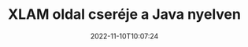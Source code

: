 ---
############################# Static ############################
layout: "auto-gen-merger"
date: 2022-11-10T10:07:24
draft: false
otherformats: odp ods odt one otp ott pdf pps ppsx ppt pptx rtf tex vdx vsdm vsdx

############################# Head ############################
head_title: "Cserélj és cserélj XLAM oldalt a Java nyelven"
head_description: "Cserélje ki és cserélje ki két oldal pozícióját egy XLAM fájlon belül a Java-ban a dokumentumok egyesítése API segítségével."

############################# Header ############################
title: "XLAM oldal cseréje a Java nyelven"
description: "Cserélje ki az XLAM oldalt néhány soros Java kóddal."
bg_image: "https://cms.admin.containerize.com/templates/aspose/App_Themes/V3/images/bg/header1.png"
bg_overlay: false
button:
    enable: true
    icon: "fas fa-arrow-down"
    label: "Ingyenes próbaverzió letöltése"
    link: "https://downloads.groupdocs.com/merger/java"

############################# SubMenu ############################
submenu:
    enable: true

    left:
        img_alt: "GroupDocs.Merger for Java"
        image: "https://cms.admin.containerize.com/templates/groupdocs/images/product-logos/90x90-noborder/groupdocs-merger-java.png"
        product: "GroupDocs.Merger"
        platform: "Java"

    middle:
        button:

            # button loop
            - link: "https://apireference.groupdocs.com/merger/java"
              text: "API-referencia"

            # button loop
            - link: "https://github.com/groupdocs-merger"
              text: "Kódpéldák"

            # button loop
            - link: "https://products.groupdocs.app/merger/family"
              text: "Élő demók"

            # button loop
            - link: "https://purchase.groupdocs.com/pricing/merger/java"
              text: "Árazás"

    right:
        link_download: "https://downloads.groupdocs.com/merger"
        link_learn: "https://docs.groupdocs.com/merger/java"
        link_buy: "https://purchase.groupdocs.com"

############################# About ############################
about:
    enable: true
    title: "A GroupDocs.Merger for Java API-ról"
    content: |
        A [GroupDocs.Merger for Java](/hu/merger/java/) egyszerű megoldást kínál számos dokumentumformátum biztonságos egyesítésére és felosztására, beleértve a PDF, Microsoft Office (Word, Excel, PowerPoint) , OneNote), OpenDocument, HTML, képek és sok más a Java alkalmazásokon belül. A kód néhány sorának hozzáadásával számos dokumentumműveletet hajthat végre, például mozgathatja, eltávolíthatja, elforgathatja, cserélheti, kivonhatja vagy módosíthatja az oldalak tájolását a dokumentumokon belül. A dokumentumok egyesítési API támogatja a dokumentumoldalak előnézetének képként történő megtekintését is a dokumentum szerkezetének, formázásának és tartalmának elemzéséhez.
        
        A GroupDocs.Merger API megfelelő választás azokhoz a vállalati megoldásokhoz, amelyekhez fájloldal-csere funkciókra van szükség. Ezek az API-k jól támogatottak minden nagyobb operációs rendszeren és platformon, beleértve a J2SE 7.0 (1.7), J2SE 8.0 (1.8), Java 10-t is.

############################# Steps ############################
steps:
    enable: true
    title_left: "XLAM fájloldal cseréje a Java termékben"
    content_left: |
        A [GroupDocs.Merger for Java](/hu/merger/java/) néhány egyszerű lépés végrehajtásával megkönnyíti a Java fejlesztői számára, hogy oldalt cseréljenek egy XLAM fájlon belül .
        
        * A cserélni kívánt oldalszámok megadásához inicializálja a **SwapOptions** elemet.
        * Hozzon létre új példányt az **Merger**-ból, és adja meg a forrásdokumentum elérési útját konstruktor paraméterként.
        * Hívja a **swapPages**-t, és adja át a **SwapOptions** objektumot.
        * Hívja a **save** parancsot, és adja meg a fájl elérési útját az eredményül kapott dokumentum mentéséhez.

    title_right: "rendszerkövetelmények"
    content_right: |
        A GroupDocs.Merger for Java API-k minden nagyobb platformon és operációs rendszeren támogatottak. Mielőtt végrehajtaná az alábbi kódot, győződjön meg arról, hogy a következő előfeltételek telepítve vannak a rendszeren.

        * Operációs rendszerek: Microsoft Windows, Linux, MacOS
        * Fejlesztési környezetek: NetBeans, IntelliJ IDEA, Eclipse
        * Keretrendszerek: J2SE 7.0 (1.7), J2SE 8.0 (1.8), Java 10
        * Töltse le a(z) GroupDocs.Merger for Java legújabb verzióját innen: [Maven](https://repository.groupdocs.com/webapp/#/artifacts/browse/tree/General/repo/com/groupdocs/groupdocs-merger)
         
    code: |
     {{% merger/additional-styles %}}
     {{< merger/code-merger title="Hogyan cseréljünk XLAM fájloldalakat a Java példakóddal">}}

        ```java    
        // Cserélje ki az XLAM fájloldalakat a GroupDocs.Merger API használatával
        int pageNumber1 = 6;
        int pageNumber2 = 1;

        // A cserélni kívánt oldalszámok megadásához inicializálja a SwapOptions osztályt
        SwapOptions swapOptions = new SwapOptions(pageNumber2, pageNumber1);

        // Példányos egyesülés a bemeneti XLAM dokumentummal
        Merger merger = new Merger("input.xlam");

        // Hívja meg a SwapPages metódust, és adja át neki a SwapOptions objektumot
        merger.swapPages(swapOptions);
    
        // Hívja a Mentés metódust, és adja meg a kívánt fájl elérési utat a kimeneti dokumentum mentéséhez
        merger.save("output.xlam");
        ```
     {{< /merger/code-merger >}}

############################# Demos ############################
demos:
    enable: true
    title: "Élő bemutatók – XLAM fájloldalak online cseréje"
    content: |
       Az [GroupDocs.Merger Live Demos](https://products.groupdocs.app/splitter/swap-pages/xlam) webhely meglátogatásával azonnal cseréljen XLAM fájloldalt.
       Az élő demónak a következő előnyei vannak.
        
############################# About Formats ############################
about_formats:
    enable: true

############################# More Formats ############################
more_formats:
    enable: true
    title: "Más fájlformátumok oldalainak cseréje"
    content: |
        A Java dokumentálja az összevonási és felosztási API-t fájlformátumokhoz és képekhez. Cserélje ki néhány népszerű fájlformátumot az alábbiak szerint.

############################# Back to top ###############################
back_to_top:
    enable: true
---